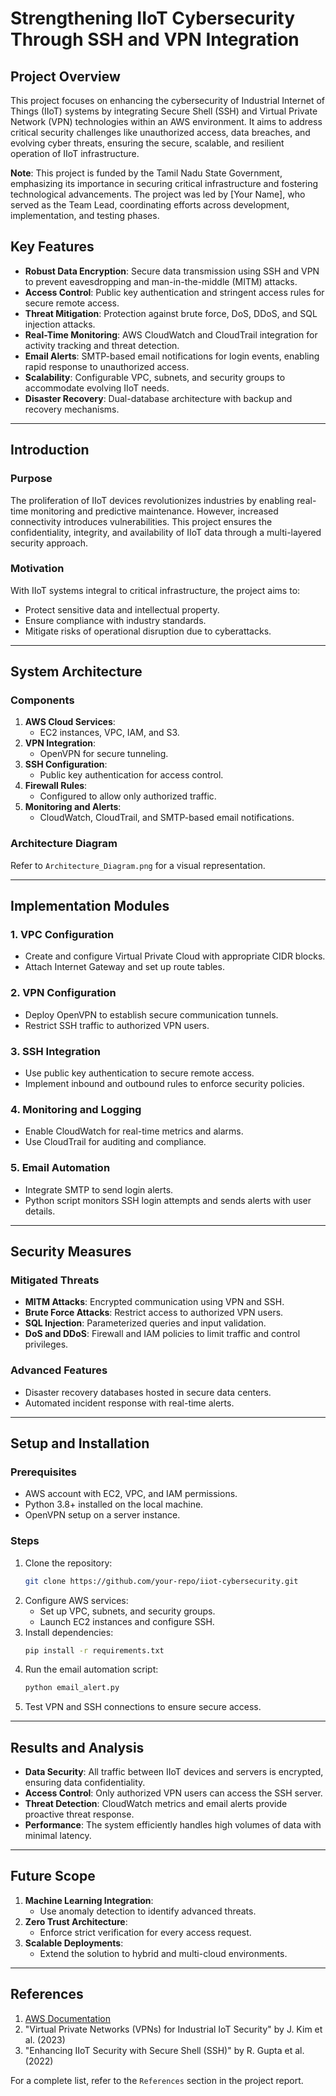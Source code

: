 # Strengthening IIoT Cybersecurity Through SSH and VPN Integration

## Project Overview
This project focuses on enhancing the cybersecurity of Industrial Internet of Things (IIoT) systems by integrating Secure Shell (SSH) and Virtual Private Network (VPN) technologies within an AWS environment. It aims to address critical security challenges like unauthorized access, data breaches, and evolving cyber threats, ensuring the secure, scalable, and resilient operation of IIoT infrastructure.

**Note**: This project is funded by the Tamil Nadu State Government, emphasizing its importance in securing critical infrastructure and fostering technological advancements. The project was led by [Your Name], who served as the Team Lead, coordinating efforts across development, implementation, and testing phases.

## Key Features
- **Robust Data Encryption**: Secure data transmission using SSH and VPN to prevent eavesdropping and man-in-the-middle (MITM) attacks.
- **Access Control**: Public key authentication and stringent access rules for secure remote access.
- **Threat Mitigation**: Protection against brute force, DoS, DDoS, and SQL injection attacks.
- **Real-Time Monitoring**: AWS CloudWatch and CloudTrail integration for activity tracking and threat detection.
- **Email Alerts**: SMTP-based email notifications for login events, enabling rapid response to unauthorized access.
- **Scalability**: Configurable VPC, subnets, and security groups to accommodate evolving IIoT needs.
- **Disaster Recovery**: Dual-database architecture with backup and recovery mechanisms.

---


## Introduction

### Purpose
The proliferation of IIoT devices revolutionizes industries by enabling real-time monitoring and predictive maintenance. However, increased connectivity introduces vulnerabilities. This project ensures the confidentiality, integrity, and availability of IIoT data through a multi-layered security approach.

### Motivation
With IIoT systems integral to critical infrastructure, the project aims to:
- Protect sensitive data and intellectual property.
- Ensure compliance with industry standards.
- Mitigate risks of operational disruption due to cyberattacks.

---

## System Architecture

### Components
1. **AWS Cloud Services**: 
   - EC2 instances, VPC, IAM, and S3.
2. **VPN Integration**: 
   - OpenVPN for secure tunneling.
3. **SSH Configuration**:
   - Public key authentication for access control.
4. **Firewall Rules**: 
   - Configured to allow only authorized traffic.
5. **Monitoring and Alerts**:
   - CloudWatch, CloudTrail, and SMTP-based email notifications.

### Architecture Diagram
Refer to `Architecture_Diagram.png` for a visual representation.

---

## Implementation Modules

### 1. **VPC Configuration**
- Create and configure Virtual Private Cloud with appropriate CIDR blocks.
- Attach Internet Gateway and set up route tables.

### 2. **VPN Configuration**
- Deploy OpenVPN to establish secure communication tunnels.
- Restrict SSH traffic to authorized VPN users.

### 3. **SSH Integration**
- Use public key authentication to secure remote access.
- Implement inbound and outbound rules to enforce security policies.

### 4. **Monitoring and Logging**
- Enable CloudWatch for real-time metrics and alarms.
- Use CloudTrail for auditing and compliance.

### 5. **Email Automation**
- Integrate SMTP to send login alerts.
- Python script monitors SSH login attempts and sends alerts with user details.

---

## Security Measures

### Mitigated Threats
- **MITM Attacks**: Encrypted communication using VPN and SSH.
- **Brute Force Attacks**: Restrict access to authorized VPN users.
- **SQL Injection**: Parameterized queries and input validation.
- **DoS and DDoS**: Firewall and IAM policies to limit traffic and control privileges.

### Advanced Features
- Disaster recovery databases hosted in secure data centers.
- Automated incident response with real-time alerts.

---

## Setup and Installation

### Prerequisites
- AWS account with EC2, VPC, and IAM permissions.
- Python 3.8+ installed on the local machine.
- OpenVPN setup on a server instance.

### Steps
1. Clone the repository:
   ```bash
   git clone https://github.com/your-repo/iiot-cybersecurity.git
   ```
2. Configure AWS services:
   - Set up VPC, subnets, and security groups.
   - Launch EC2 instances and configure SSH.
3. Install dependencies:
   ```bash
   pip install -r requirements.txt
   ```
4. Run the email automation script:
   ```bash
   python email_alert.py
   ```
5. Test VPN and SSH connections to ensure secure access.

---

## Results and Analysis

- **Data Security**: All traffic between IIoT devices and servers is encrypted, ensuring data confidentiality.
- **Access Control**: Only authorized VPN users can access the SSH server.
- **Threat Detection**: CloudWatch metrics and email alerts provide proactive threat response.
- **Performance**: The system efficiently handles high volumes of data with minimal latency.

---

## Future Scope

1. **Machine Learning Integration**:
   - Use anomaly detection to identify advanced threats.
2. **Zero Trust Architecture**:
   - Enforce strict verification for every access request.
3. **Scalable Deployments**:
   - Extend the solution to hybrid and multi-cloud environments.

---

## References

1. [AWS Documentation](https://aws.amazon.com/documentation/)
2. "Virtual Private Networks (VPNs) for Industrial IoT Security" by J. Kim et al. (2023)
3. "Enhancing IIoT Security with Secure Shell (SSH)" by R. Gupta et al. (2022)

For a complete list, refer to the `References` section in the project report.
